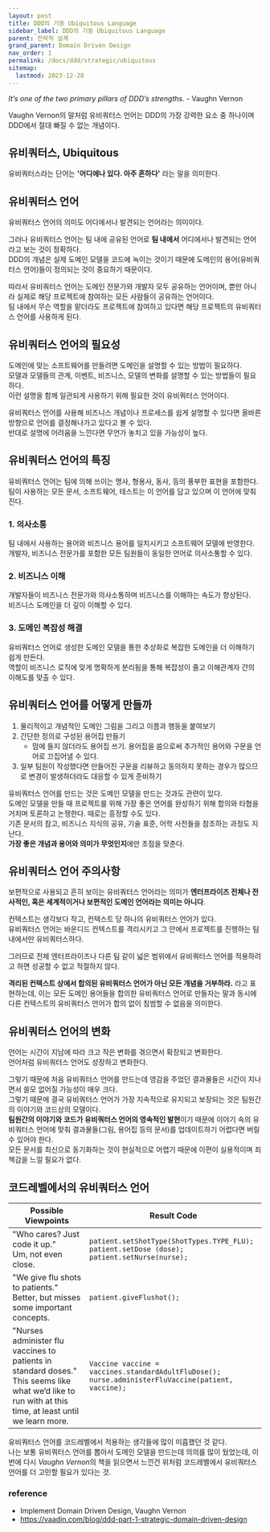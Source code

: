 ```yaml
---
layout: post
title: DDD의 기둥 Ubiquitous Language
sidebar_label: DDD의 기둥 Ubiquitous Language
parent: 전략적 설계
grand_parent: Domain Driven Design
nav_order: 1
permalink: /docs/ddd/strategic/ubiquitous
sitemap:
  lastmod: 2023-12-28
---
```


*It’s one of the two primary pillars of DDD’s strengths.* - Vaughn Vernon

Vaughn Vernon의 말처럼 유비쿼터스 언어는 DDD의 가장 강력한 요소 중 하나이며 DDD에서 절대 빠질 수 없는 개념이다.  

## 유비쿼터스, Ubiquitous

유비쿼터스라는 단어는 **'어디에나 있다. 아주 흔하다'** 라는 말을 의미한다.  

## 유비쿼터스 언어

유비쿼터스 언어의 의미도 어디에서나 발견되는 언어라는 의미이다.  

그러나 유비쿼터스 언어는 팀 내에 공유된 언어로 **팀 내에서** 어디에서나 발견되는 언어라고 보는 것이 정확하다.  
DDD의 개념은 실제 도메인 모델을 코드에 녹이는 것이기 때문에 도메인의 용어(유비쿼터스 언어)들이 정의되는 것이 중요하기 때문이다.  

따라서 유비쿼터스 언어는 도메인 전문가와 개발자 모두 공유하는 언어이며, 뿐만 아니라 실제로 해당 프로젝트에 참여하는 모든 사람들이 공유하는 언어이다.  
팀 내에서 무슨 역할을 맡더라도 프로젝트에 참여하고 있다면 해당 프로젝트의 유비쿼터스 언어를 사용하게 된다.

## 유비쿼터스 언어의 필요성

도메인에 맞는 소프트웨어를 만들려면 도메인을 설명할 수 있는 방법이 필요하다.  
모델과 모델들의 관계, 이벤트, 비즈니스, 모델의 변화를 설명할 수 있는 방법들이 필요하다.  
이런 설명을 함께 일관되게 사용하기 위해 필요한 것이 유비쿼터스 언어이다.

유비쿼터스 언어를 사용해 비즈니스 개념이나 프로세스를 쉽게 설명할 수 있다면 올바른 방향으로 언어를 결정해나가고 있다고 볼 수 있다.  
반대로 설명에 어려움을 느낀다면 무언가 놓치고 있을 가능성이 높다.


## 유비쿼터스 언어의 특징

유비쿼터스 언어는 팀에 의해 쓰이는 명사, 형용사, 동사, 등의 풍부한 표현을 포함한다.  
팀이 사용하는 모든 문서, 소프트웨어, 테스트는 이 언어를 담고 있으며 이 언어에 맞춰진다.

### 1. 의사소통

팀 내에서 사용하는 용어와 비즈니스 용어를 일치시키고 소프트웨어 모델에 반영한다.  
개발자, 비즈니스 전문가를 포함한 모든 팀원들이 동일한 언어로 의사소통할 수 있다.

### 2. 비즈니스 이해

개발자들이 비즈니스 전문가와 의사소통하며 비즈니스를 이해하는 속도가 향상된다.  
비즈니스 도메인을 더 깊이 이해할 수 있다.

### 3. 도메인 복잡성 해결

유비쿼터스 언어로 생성한 도메인 모델을 통한 추상화로 복잡한 도메인을 더 이해하기 쉽게 만든다.  
역할이 비즈니스 로직에 맞게 명확하게 분리됨을 통해 복잡성이 줄고 이해관계자 간의 이해도를 맞출 수 있다.


## 유비쿼터스 언어를 어떻게 만들까

1. 물리적이고 개념적인 도메인 그림을 그리고 이름과 행동을 붙여보기
2. 간단한 정의로 구성된 용어집 만들기
    - 맘에 들지 않더라도 용어집 쓰기. 용어집을 씀으로써 추가적인 용어와 구문을 언어로 끄집어낼 수 있다.
3. 일부 팀원이 작성했다면 만들어진 구문을 리뷰하고 동의하지 못하는 경우가 많으므로 변경이 발생하더라도 대응할 수 있게 준비하기

유비쿼터스 언어를 만드는 것은 도메인 모델을 만드는 것과도 관련이 있다.  
도메인 모델을 만들 때 프로젝트를 위해 가장 좋은 언어를 완성하기 위해 합의와 타협을 거치며 토론하고 논쟁한다. 때로는 흥정할 수도 있다.  
기존 문서의 참고, 비즈니스 지식의 공유, 기술 표준, 어학 사전들을 참조하는 과정도 지난다.  
**가장 좋은 개념과 용어와 의미가 무엇인지**에만 초점을 맞춘다.


## 유비쿼터스 언어 주의사항

보편적으로 사용되고 흔히 보이는 유비쿼터스 언어라는 의미가 **엔터프라이즈 전체나 전사적인, 혹은 세계적이거나 보편적인 도메인 언어라는 의미는 아니다**.  

컨텍스트는 생각보다 작고, 컨텍스트 당 하나의 유비쿼터스 언어가 있다.  
유비쿼터스 언어는 바운디드 컨텍스트를 격리시키고 그 안에서 프로젝트를 진행하는 팀 내에서만 유비쿼터스하다.  

그러므로 전체 엔터프라이즈나 다른 팀 같이 넓은 범위에서 유비쿼터스 언어를 적용하려고 하면 성공할 수 없고 적절하지 않다.  

**격리된 컨텍스트 상에서 합의된 유비쿼터스 언어가 아닌 모든 개념을 거부하라.** 라고 표현하는데, 이는 모든 도메인 용어들을 합의한 유비쿼터스 언어로 만들자는 말과 동시에 다른 컨텍스트의 유비쿼터스 언어가 합의 없이 침범할 수 없음을 의미한다.


## 유비쿼터스 언어의 변화

언어는 시간이 지남에 따라 크고 작은 변화를 겪으면서 확장되고 변화한다.  
언어처럼 유비쿼터스 언어도 성장하고 변화한다.  

그렇기 때문에 처음 유비쿼터스 언어를 만드는데 영감을 주었던 결과물들은 시간이 지나면서 쓸모 없어질 가능성이 매우 크다.  
그렇기 때문에 결국 유비쿼터스 언어가 가장 지속적으로 유지되고 보장되는 것은 팀원간의 이야기와 코드상의 모델이다.  
**팀원간의 이야기와 코드가 유비쿼터스 언어의 영속적인 발현**이기 때문에 이야기 속의 유비쿼터스 언어에 맞춰 결과물들(그림, 용어집 등의 문서)를 업데이트하기 어렵다면 버릴 수 있어야 한다.  
모든 문서를 최신으로 동기화하는 것이 현실적으로 어렵기 때문에 이편이 실용적이며 죄책감을 느낄 필요가 없다.  


## 코드레벨에서의 유비쿼터스 언어

| Possible Viewpoints                                                                            | Result Code                                                                                               |
|-----------------------------------------------------------------------------------|-----------------------------------------------------------------------------------------------------------|
| "Who cares? Just code it up." <br>Um, not even close.                             | `patient.setShotType(ShotTypes.TYPE_FLU);` <br>`patient.setDose (dose);` <br>`patient.setNurse(nurse);`   |
| "We give flu shots to patients."  <br>Better, but misses some important concepts. | `patient.giveFlushot();`                                                                                  |
| "Nurses administer flu vaccines to patients in standard doses." <br> This seems like what we’d like to run with at this time, at least until we learn more.             | `Vaccine vaccine = vaccines.standardAdultFluDose();` <br> `nurse.administerFluVaccine(patient, vaccine);` |

유비쿼터스 언어를 코드레벨에서 적용하는 생각들에 많이 미흡했던 것 같다.  
나는 보통 유비쿼터스 언어를 뽑아서 도메인 모델을 만드는데 의의를 많이 뒀었는데, 이번에 다시 *Vaughn Vernon*의 책을 읽으면서 느낀건 위처럼 코드레벨에서 유비쿼터스 언어를 더 고민할 필요가 있다는 것.  


### reference

- Implement Domain Driven Design, Vaughn Vernon
- https://vaadin.com/blog/ddd-part-1-strategic-domain-driven-design
